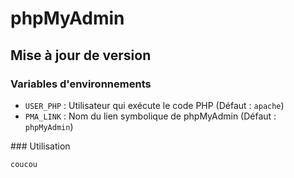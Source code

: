 # phpMyAdmin

## Mise à jour de version

### Variables d'environnements

* `USER_PHP` : Utilisateur qui exécute le code PHP (Défaut : `apache`)
* `PMA_LINK` : Nom du lien symbolique de phpMyAdmin (Défaut : `phpMyAdmin`)

### Utilisation

```bash
coucou
```
